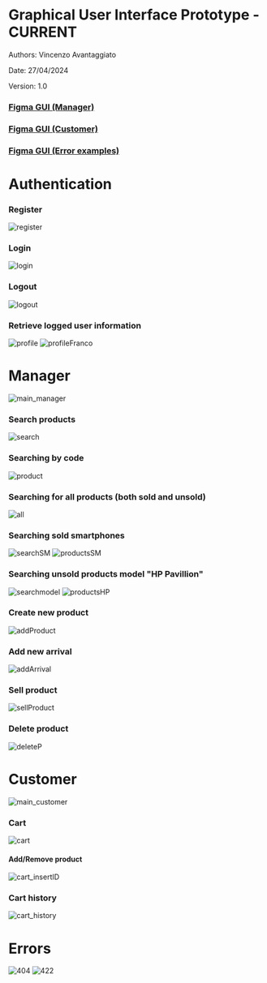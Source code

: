 # Graphical User Interface Prototype - CURRENT

Authors: Vincenzo Avantaggiato

Date: 27/04/2024

Version: 1.0

### [Figma GUI (Manager)](https://www.figma.com/proto/zPI5M5jgQZGsoHqS7o1wBt/Untitled?type=design&node-id=0-1&t=yutd5aRjadeAYgUr-0&scaling=scale-down&starting-point-node-id=29%3A63&show-proto-sidebar=1)
### [Figma GUI (Customer)](https://www.figma.com/proto/zPI5M5jgQZGsoHqS7o1wBt/Untitled?type=design&node-id=0-1&t=yutd5aRjadeAYgUr-0&scaling=scale-down&starting-point-node-id=307%3A1668&show-proto-sidebar=1)
### [Figma GUI (Error examples)](https://www.figma.com/proto/zPI5M5jgQZGsoHqS7o1wBt/Untitled?type=design&node-id=0-1&t=yutd5aRjadeAYgUr-0&scaling=scale-down&starting-point-node-id=331%3A1130&show-proto-sidebar=1)

# Authentication
### Register
![register](./images/Register.jpg)

### Login
![login](./images/Login.jpg)

### Logout
![logout](./images/Logout_profile.png)

### Retrieve logged user information
![profile](./images/Logout_profile.png)
![profileFranco](./images/Profile.png)

# Manager
![main_manager](./images/Main_manager.jpg)

### Search products
![search](./images/Search.jpg)

### Searching by code
![product](./images/Product.png)

### Searching for all products (both sold and unsold)
![all](./images/ProductsAll.png)

### Searching sold smartphones
![searchSM](./images/SearchSmartphoneSold.jpg)
![productsSM](./images/Smartphone-sold.png)

### Searching unsold products model "HP Pavillion"
![searchmodel](./images/SearchModelUnsold.jpg)
![productsHP](./images/ProductsHPPavillion.png)

### Create new product
![addProduct](./images/Add_product.png)

### Add new arrival
![addArrival](./images/Add_arrival.png)

### Sell product
![sellProduct](./images/Sell_product.png)

### Delete product
![deleteP](./images/Delete_product.png)

# Customer

![main_customer](./images/Main_customer.png)

### Cart
![cart](./images/Cart.png)
#### Add/Remove product
![cart_insertID](./images/cartProduct.png)

### Cart history
![cart_history](./images/Cart-history.png)

# Errors
![404](./images/Error%20404.png)
![422](./images/Error%20422.png)